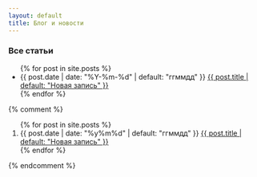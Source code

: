 ```yaml
---
layout: default
title: Блог и новости
---
```


### **Все статьи**


<ul reversed="reversed">
{% for post in site.posts %}
  <li>
    {{ post.date | date: "%Y-%m-%d" | default: "ггммдд" }} 
      <a href="{{ post.url | prepend: site.baseurl }}">
        {{ post.title | default: "Новая запись" }}
      </a>
  </li>
{% endfor %}
</ul>

{% comment %}
<!-- нумерация строк -->
<ol reversed="reversed">
{% for post in site.posts %}
  <li>
    {{ post.date | date: "%y%m%d" | default: "ггммдд" }} 
      <a href="{{ post.url | prepend: site.baseurl }}">
        {{ post.title | default: "Новая запись" }}
      </a>
  </li>
{% endfor %}
</ol>





<!--

{% for post in site.posts %}
1. {{ post.date | date: "%y%m%d" }} [{{ post.title }}]({{ post.url | prepend: site.baseurl }})  
{% endfor %}

<time>{{ post.date | date: "%b %-d, %Y" }}</time>
<h3><a href="{{ post.url | prepend: site.baseurl }}">{{ post.title }}</a></h3>


Коллекции:

{% for post in site.categories.articles %}
    <time>{{ post.date | date: "%b %-d, %Y" }}</time>
    <h3><a href="{{ post.url | prepend: site.baseurl }}">{{ post.title }}</a></h3>
{% endfor %}

-->
{% endcomment %}
